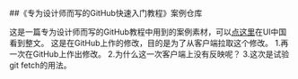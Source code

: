 ##《专为设计师而写的GitHub快速入门教程》案例仓库

这是一篇专为设计师而写的GitHub教程中用到的案例素材，可以[点这里](http://www.ui.cn/project.php?id=20957)在UI中国看到整文。
这是在GitHub上作的修改，目的是为了从客户端拉取这个修改。
1.再一次在GitHub上作出修改。
2.为什么这一次客户端上没有反映呢？
3.这次是试验git fetch的用法。
